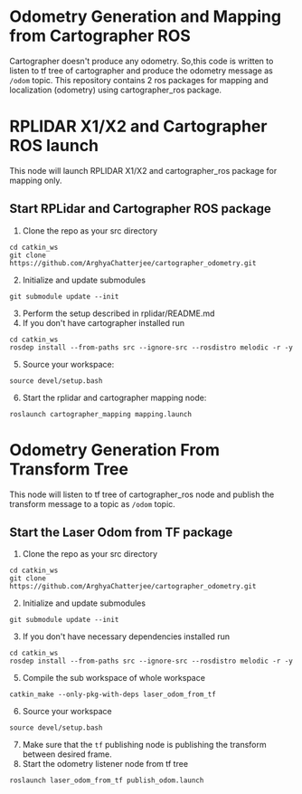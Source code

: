 # Odometry Generation and Mapping from Cartographer ROS
Cartographer doesn't produce any odometry. So,this code is written to listen to tf tree of cartographer and produce the odometry message as `/odom` topic. This repository contains 2 ros packages for mapping and localization (odometry) using cartographer_ros package.

# RPLIDAR X1/X2 and Cartographer ROS launch 

This node will launch RPLIDAR X1/X2 and cartographer_ros package for mapping only.

## Start RPLidar and Cartographer ROS package

1. Clone the repo as your src directory 
```
cd catkin_ws
git clone https://github.com/ArghyaChatterjee/cartographer_odometry.git
```
2. Initialize and update submodules 
```
git submodule update --init
```
3. Perform the setup described in rplidar/README.md
4. If you don't have cartographer installed run 
```
cd catkin_ws
rosdep install --from-paths src --ignore-src --rosdistro melodic -r -y
```
5. Source your workspace: 
```
source devel/setup.bash
```
6. Start the rplidar and cartographer mapping node: 
```
roslaunch cartographer_mapping mapping.launch
```

# Odometry Generation From Transform Tree

This node will listen to tf tree of cartographer_ros node and publish the transform message to a topic as `/odom` topic.

## Start the Laser Odom from TF package

1. Clone the repo as your src directory 
```
cd catkin_ws
git clone https://github.com/ArghyaChatterjee/cartographer_odometry.git
```
2. Initialize and update submodules 
```
git submodule update --init
```
3. If you don't have necessary dependencies installed run 
```
cd catkin_ws
rosdep install --from-paths src --ignore-src --rosdistro melodic -r -y
```
5. Compile the sub workspace of whole workspace 
```
catkin_make --only-pkg-with-deps laser_odom_from_tf
```
6. Source your workspace 
```
source devel/setup.bash
```
7. Make sure that the `tf` publishing node is publishing the transform between desired frame. 
8. Start the odometry listener node from tf tree
```
roslaunch laser_odom_from_tf publish_odom.launch
```
